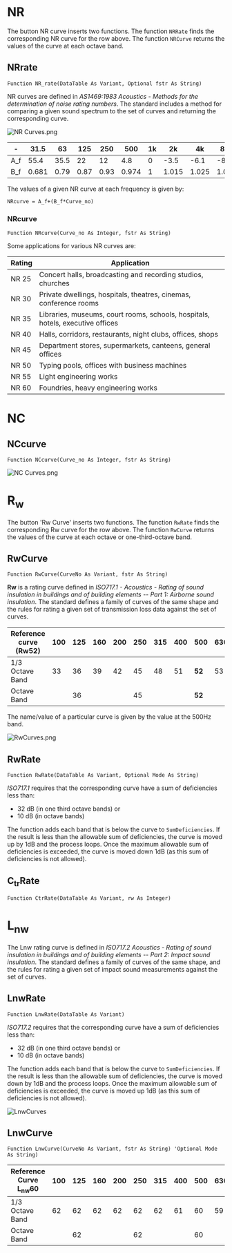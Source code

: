 # NR

The button NR curve inserts two functions. The function `NRRate` finds the corresponding NR curve for the row above. The function `NRCurve` returns the values of the curve at each octave band.

## NRrate

`Function NR_rate(DataTable As Variant, Optional fstr As String)`

NR curves are defined in *AS1469:1983 Acoustics - Methods for the determination of noise rating numbers*. The standard includes a method for comparing a given sound spectrum to the set of curves and returning the corresponding curve.

![NR Curves.png](https://github.com/Moosevellous/Trace/blob/master/img/NR%20curves.png)

|  -  | 31.5 | 63 | 125 | 250 | 500 | 1k | 2k | 4k | 8k | 
| --- | --- | --- | --- | --- | --- | --- | --- | --- | --- | 
| A_f | 55.4 |  35.5 |  22 |  12 |  4.8 |  0 |  -3.5 |  -6.1 |  -8 | 
| B_f | 0.681 |  0.79 |  0.87 |  0.93 |  0.974 |  1 |  1.015 |  1.025 |  1.03 | 

The values of a given NR curve at each frequency is given by:

`NRcurve = A_f+(B_f*Curve_no)`

### NRcurve
`Function NRcurve(Curve_no As Integer, fstr As String)`

Some applications for various NR curves are:

| Rating | Application |
|---|---|
| NR 25 | Concert halls, broadcasting and recording studios, churches  |
| NR 30 | Private dwellings, hospitals, theatres, cinemas, conference rooms  |
| NR 35 | Libraries, museums, court rooms, schools, hospitals, hotels, executive offices |
| NR 40 | Halls, corridors, restaurants, night clubs, offices, shops  |
| NR 45 | Department stores, supermarkets, canteens, general offices |
| NR 50 | Typing pools, offices with business machines  |
| NR 55 | Light engineering works |
| NR 60 | Foundries, heavy engineering works |

# NC

## NCcurve

`Function NCcurve(Curve_no As Integer, fstr As String)`

![NC Curves.png](https://github.com/Moosevellous/Trace/blob/master/img/NC%20curves.png)

# R<sub>w </sub>
The button 'Rw Curve' inserts two functions. The function `RwRate` finds the corresponding Rw curve for the row above. The function `RwCurve` returns the values of the curve at each octave or one-third-octave band.

## RwCurve

`Function RwCurve(CurveNo As Variant, fstr As String) `

**Rw** is a rating curve defined in *ISO717.1 - Acoustics - Rating of sound insulation in buildings and of building elements -- Part 1: Airborne sound insulation*. The standard defines a family of curves of the same shape and the rules for rating a given set of transmission loss data against the set of curves. 

| Reference curve (Rw52) | 100   | 125   | 160   | 200   | 250  | 315  | 400  | 500  | 630  | 800  | 1k   | 1.25k | 1.6k | 2k   | 2.5k | 3.15k |
|-------|-------|-------|-------|-------|------|------|------|------|------|------|------|-------|------|------|------|-------|
| 1/3 Octave Band | 33   | 36   | 39   | 42   | 45  | 48  | 51  | **52**  | 53  | 54  | 55  | 56   | 56  | 56  | 56  | 56   |
| Octave Band |       | 36   |       |       | 45  |      |      | **52**  |      |      | 55  |       |      | 56  |      |       |

The name/value of a particular curve is given by the value at the 500Hz band. 

![RwCurves.png](https://github.com/Moosevellous/Trace/blob/master/img/RwCurves.png)

## RwRate
`Function RwRate(DataTable As Variant, Optional Mode As String)`

*ISO717.1* requires that the corresponding curve have a sum of deficiencies less than:
- 32 dB (in one third octave bands)
or
- 10 dB (in octave bands)

The function adds each band that is below the curve to `SumDeficiencies`. If the result is less than the allowable sum of deficiencies, the curve is moved up by 1dB and the process loops. Once the maximum allowable sum of deficiencies is exceeded, the curve is moved down 1dB (as this sum of deficiencies is not allowed). 

## C<sub>tr</sub>Rate

`Function CtrRate(DataTable As Variant, rw As Integer)`




# L<sub>nw</sub>

The Lnw rating curve is defined in *ISO717.2 Acoustics - Rating of sound insulation in buildings and of building elements  -- Part 2: Impact sound insulation*. The standard defines a family of curves of the same shape, and the rules for rating a given set of impact sound measurements against the set of curves. 

## LnwRate

`Function LnwRate(DataTable As Variant)`

*ISO717.2* requires that the corresponding curve have a sum of deficiencies less than:
- 32 dB (in one third octave bands)
or
- 10 dB (in octave bands)

The function adds each band that is below the curve to `SumDeficiencies`. If the result is less than the allowable sum of deficiencies, the curve is moved down by 1dB and the process loops. Once the maximum allowable sum of deficiencies is exceeded, the curve is moved up 1dB (as this sum of deficiencies is not allowed). 

![LnwCurves](https://github.com/Moosevellous/Trace/blob/master/img/LnwCurves.png)

## LnwCurve

`Function LnwCurve(CurveNo As Variant, fstr As String) 'Optional Mode As String)`

| Reference Curve L<sub>nw</sub>60 | 100 | 125 | 160 | 200 | 250 | 315 | 400 | 500 | 630 | 800 | 1k | 1.25k | 1.6k | 2k | 2.5k | 3.15k |
|---|-----|-----|-----|-----|-----|-----|-----|-----|-----|-----|----|-------|------|----|------|-------|
|1/3 Octave Band| 62  | 62  | 62  | 62  | 62  | 62  | 61  | 60  | 59  | 58  | 57 | 54    | 51   | 48 | 45   | 42    |
|Octave Band |    |62   |   |   |62 |  |  | 60 |  |  |  57  |  |  |48 | | |


